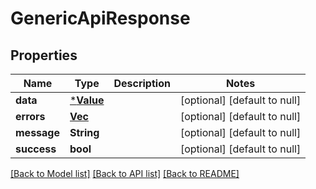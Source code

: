 # GenericApiResponse

## Properties

| Name        | Type                       | Description | Notes                        |
| ----------- | -------------------------- | ----------- | ---------------------------- |
| **data**    | [***Value**](Value.md)     |             | [optional] [default to null] |
| **errors**  | [**Vec<Error>**](Error.md) |             | [optional] [default to null] |
| **message** | **String**                 |             | [optional] [default to null] |
| **success** | **bool**                   |             | [optional] [default to null] |

[[Back to Model list]](../README.md#documentation-for-models) [[Back to API list]](../README.md#documentation-for-api-endpoints) [[Back to README]](../README.md)
